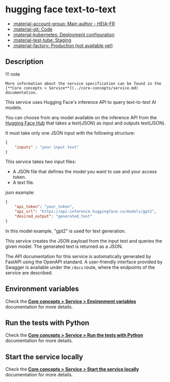 # hugging face text-to-text

- [:material-account-group: Main author - HEIA-FR](https://www.hes-so.ch/swiss-ai-center/equipe)
- [:material-git: Code](https://github.com/swiss-ai-center/hugging-face-text-to-text-service)
- [:material-kubernetes: Deployment configuration](https://github.com/swiss-ai-center/hugging-face-text-to-text-service/tree/main/kubernetes)
- [:material-test-tube: Staging](https://hugging-face-text-to-text-swiss-ai-center.kube.isc.heia-fr.ch/)
- [:material-factory: Production (not available yet)]()

## Description

!!! note

    More information about the service specification can be found in the
    [**Core concepts > Service**](../core-concepts/service.md) documentation.

This service uses Hugging Face's inference API to query text-to-text AI models.

You can choose from any model available on the inference API from the
[Hugging Face Hub](https://huggingface.co/models) that takes a text(JSON) as
input and outputs text(JSON).

It must take only one JSON input with the following structure:

```json
{
    "inputs" : "your input text"
}
```

This service takes two input files:

- A JSON file that defines the model you want to use and your access token.
- A text file.

json example:

```json
{
    "api_token": "your_token",
    "api_url": "https://api-inference.huggingface.co/models/gpt2",
    "desired_output": "generated_text"
}
```

In this model example, "gpt2" is used for text generation.

This service creates the JSON payload from the input text and queries the given
model. The generated text is returned as a JSON.

The API documentation for this service is automatically generated by FastAPI
using the OpenAPI standard. A user-friendly interface provided by Swagger is
available under the `/docs` route, where the endpoints of the service are
described.

## Environment variables

Check the
[**Core concepts > Service > Environment variables**](../core-concepts/service.md#environment-variables)
documentation for more details.

## Run the tests with Python

Check the
[**Core concepts > Service > Run the tests with Python**](../core-concepts/service.md#run-the-tests-with-python)
documentation for more details.

## Start the service locally

Check the
[**Core concepts > Service > Start the service locally**](../core-concepts/service.md#start-the-service-locally)
documentation for more details.
